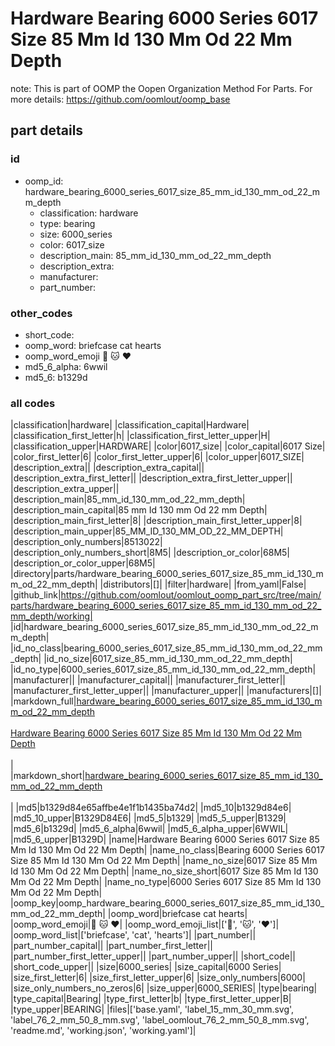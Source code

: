 # Hardware Bearing 6000 Series 6017 Size 85 Mm Id 130 Mm Od 22 Mm Depth  

note: This is part of OOMP the Oopen Organization Method For Parts. For more details: https://github.com/oomlout/oomp_base

##  part details





### id
* oomp_id: hardware_bearing_6000_series_6017_size_85_mm_id_130_mm_od_22_mm_depth
  * classification: hardware
  * type: bearing
  * size: 6000_series
  * color: 6017_size
  * description_main: 85_mm_id_130_mm_od_22_mm_depth
  * description_extra: 
  * manufacturer: 
  * part_number: 

### other_codes
* short_code: 
* oomp_word: briefcase cat hearts
* oomp_word_emoji :briefcase: :cat: :hearts:
* md5_6_alpha: 6wwil
* md5_6: b1329d

### all codes 
|classification|hardware|
|classification_capital|Hardware|
|classification_first_letter|h|
|classification_first_letter_upper|H|
|classification_upper|HARDWARE|
|color|6017_size|
|color_capital|6017 Size|
|color_first_letter|6|
|color_first_letter_upper|6|
|color_upper|6017_SIZE|
|description_extra||
|description_extra_capital||
|description_extra_first_letter||
|description_extra_first_letter_upper||
|description_extra_upper||
|description_main|85_mm_id_130_mm_od_22_mm_depth|
|description_main_capital|85 mm Id 130 mm Od 22 mm Depth|
|description_main_first_letter|8|
|description_main_first_letter_upper|8|
|description_main_upper|85_MM_ID_130_MM_OD_22_MM_DEPTH|
|description_only_numbers|8513022|
|description_only_numbers_short|8M5|
|description_or_color|68M5|
|description_or_color_upper|68M5|
|directory|parts/hardware_bearing_6000_series_6017_size_85_mm_id_130_mm_od_22_mm_depth|
|distributors|[]|
|filter|hardware|
|from_yaml|False|
|github_link|https://github.com/oomlout/oomlout_oomp_part_src/tree/main/parts/hardware_bearing_6000_series_6017_size_85_mm_id_130_mm_od_22_mm_depth/working|
|id|hardware_bearing_6000_series_6017_size_85_mm_id_130_mm_od_22_mm_depth|
|id_no_class|bearing_6000_series_6017_size_85_mm_id_130_mm_od_22_mm_depth|
|id_no_size|6017_size_85_mm_id_130_mm_od_22_mm_depth|
|id_no_type|6000_series_6017_size_85_mm_id_130_mm_od_22_mm_depth|
|manufacturer||
|manufacturer_capital||
|manufacturer_first_letter||
|manufacturer_first_letter_upper||
|manufacturer_upper||
|manufacturers|[]|
|markdown_full|[hardware_bearing_6000_series_6017_size_85_mm_id_130_mm_od_22_mm_depth](https://github.com/oomlout/oomlout_oomp_part_src/tree/main/parts/hardware_bearing_6000_series_6017_size_85_mm_id_130_mm_od_22_mm_depth/working)<br>[](https://github.com/oomlout/oomlout_oomp_part_src/tree/main/parts/hardware_bearing_6000_series_6017_size_85_mm_id_130_mm_od_22_mm_depth/working)<br>[Hardware Bearing 6000 Series 6017 Size 85 Mm Id 130 Mm Od 22 Mm Depth](https://github.com/oomlout/oomlout_oomp_part_src/tree/main/parts/hardware_bearing_6000_series_6017_size_85_mm_id_130_mm_od_22_mm_depth/working)<br><br>|
|markdown_short|[hardware_bearing_6000_series_6017_size_85_mm_id_130_mm_od_22_mm_depth](https://github.com/oomlout/oomlout_oomp_part_src/tree/main/parts/hardware_bearing_6000_series_6017_size_85_mm_id_130_mm_od_22_mm_depth/working)<br><br>|
|md5|b1329d84e65affbe4e1f1b1435ba74d2|
|md5_10|b1329d84e6|
|md5_10_upper|B1329D84E6|
|md5_5|b1329|
|md5_5_upper|B1329|
|md5_6|b1329d|
|md5_6_alpha|6wwil|
|md5_6_alpha_upper|6WWIL|
|md5_6_upper|B1329D|
|name|Hardware Bearing 6000 Series 6017 Size 85 Mm Id 130 Mm Od 22 Mm Depth|
|name_no_class|Bearing 6000 Series 6017 Size 85 Mm Id 130 Mm Od 22 Mm Depth|
|name_no_size|6017 Size 85 Mm Id 130 Mm Od 22 Mm Depth|
|name_no_size_short|6017 Size 85 Mm Id 130 Mm Od 22 Mm Depth|
|name_no_type|6000 Series 6017 Size 85 Mm Id 130 Mm Od 22 Mm Depth|
|oomp_key|oomp_hardware_bearing_6000_series_6017_size_85_mm_id_130_mm_od_22_mm_depth|
|oomp_word|briefcase cat hearts|
|oomp_word_emoji|:briefcase: :cat: :hearts:|
|oomp_word_emoji_list|[':briefcase:', ':cat:', ':hearts:']|
|oomp_word_list|['briefcase', 'cat', 'hearts']|
|part_number||
|part_number_capital||
|part_number_first_letter||
|part_number_first_letter_upper||
|part_number_upper||
|short_code||
|short_code_upper||
|size|6000_series|
|size_capital|6000 Series|
|size_first_letter|6|
|size_first_letter_upper|6|
|size_only_numbers|6000|
|size_only_numbers_no_zeros|6|
|size_upper|6000_SERIES|
|type|bearing|
|type_capital|Bearing|
|type_first_letter|b|
|type_first_letter_upper|B|
|type_upper|BEARING|
|files|['base.yaml', 'label_15_mm_30_mm.svg', 'label_76_2_mm_50_8_mm.svg', 'label_oomlout_76_2_mm_50_8_mm.svg', 'readme.md', 'working.json', 'working.yaml']|
